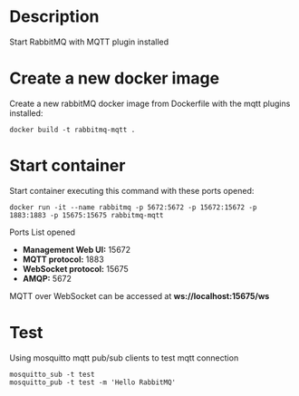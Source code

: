 # Description
Start RabbitMQ with MQTT plugin installed

# Create a new docker image
Create a new rabbitMQ docker image from Dockerfile with the mqtt plugins installed:

```shell
docker build -t rabbitmq-mqtt .
```

# Start container
Start container executing this command with these ports opened:

```shell
docker run -it --name rabbitmq -p 5672:5672 -p 15672:15672 -p 1883:1883 -p 15675:15675 rabbitmq-mqtt
```

Ports List opened

- **Management Web UI:** 15672
- **MQTT protocol:** 1883
- **WebSocket protocol:** 15675
- **AMQP:** 5672

MQTT over WebSocket can be accessed at **ws://localhost:15675/ws**

# Test
Using mosquitto mqtt pub/sub clients to test mqtt connection

```shell
mosquitto_sub -t test
mosquitto_pub -t test -m 'Hello RabbitMQ'
```
